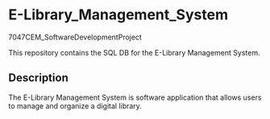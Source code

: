 # E-Library_Management_System
7047CEM_SoftwareDevelopmentProject

This repository contains the SQL DB for the E-Library Management System. 

## Description

The E-Library Management System is software application that allows users to manage and organize a digital library.
